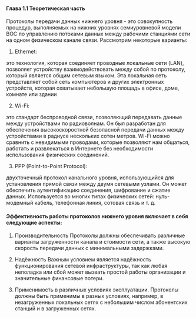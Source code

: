#### Глава 1.1 Теоретическая часть

Протоколы передачи данных нижнего уровня - это совокупность процедур, выполняемых на нижних уровнях семиуровневой модели ВОС по управлению потоками данных между рабочими станциями сети на одном физическом канале связи.
Рассмотрим некоторые варианты:

1. Ethernet:
   
это технология, которая соединяет проводные локальные сети (LAN), позволяет устройству взаимодействовать между собой по протоколу, который является общим сетевым языком. Эта локальная сеть представляет собой сеть компьютеров и других электронных устройств, которая охватывает небольшую площадь в офисе, доме, комнате или здании

2. Wi-Fi:
   
это стандарт беспроводной связи, позволяющий передавать данные между устройствами по радиоволнам. Он был разработан для обеспечения высокоскоростной безопасной передачи данных между устройствами в радиусе нескольких сотен метров. Wi-Fi можно сравнить с невидимыми проводами, которые позволяют нам общаться, работать и развлекаться в Интернете без необходимости использования физических соединений. 

3. PPP (Point-to-Point Protocol):
    
двухточечный протокол канального уровня, использующийся для установления прямой связи между двумя сетевыми узлами. Он может обеспечить аутентификацию соединения, шифрование и сжатие данных. Используется во многих типах физических сетей: нуль-модемный кабель, телефонная линия, сотовая связь и т. д.

#### Эффективность работы протоколов нижнего уровня включает в себя следующие аспекты:
1. Производительность
Протоколы должны обеспечивать различные варианты загруженности канала и стоимости сети, а также высокую скорость передачи данных с минимальными задержками.

3. Надёжность
Важным условием является надёжность функционирования сетевой инфраструктуры, так как любая неполадка или сбой может вызвать простой работы организации и значительные финансовые потери.

5. Применимость в различных условиях эксплуатации. 
Протоколы должны быть применимы в разных условиях, например, в незагруженных локальных сетях с небольшим числом абонентских станций и в загруженных сетях. 

